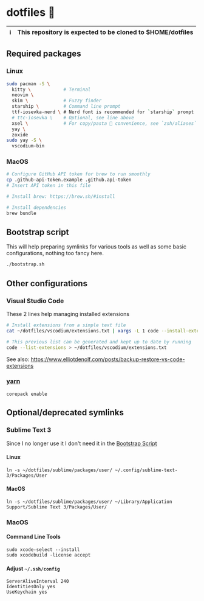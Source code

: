 # dotfiles 📜

| ℹ️ | This repository is expected to be cloned to $HOME/dotfiles |
| - | :--------------------------------------------------------- |

## Required packages

### Linux

```sh
sudo pacman -S \
  kitty \            # Terminal
  neovim \
  skim \             # Fuzzy finder
  starship \         # Command line prompt
  ttf-iosevka-nerd \ # Nerd font is recommended for `starship` prompt
  # ttc-iosevka \    # Optional, see line above
  xsel \             # For copy/pasta 🍝 convenience, see `zsh/aliases`
  yay \
  zoxide
sudo yay -S \
  vscodium-bin
```

### MacOS

```sh
# Configure GitHub API token for brew to run smoothly
cp .github-api-token.example .github.api-token
# Insert API token in this file

# Install brew: https://brew.sh/#install

# Install dependencies
brew bundle
```

## Bootstrap script

This will help preparing symlinks for various tools as well as some basic configurations, nothing too fancy here.

```sh
./bootstrap.sh
```

## Other configurations

### Visual Studio Code

These 2 lines help managing installed extensions

```sh
# Install extensions from a simple text file
cat ~/dotfiles/vscodium/extensions.txt | xargs -L 1 code --install-extension

# This previous list can be generated and kept up to date by running
code --list-extensions > ~/dotfiles/vscodium/extensions.txt
```
See also: https://www.elliotdenolf.com/posts/backup-restore-vs-code-extensions

### [yarn](https://yarnpkg.com/getting-started/install)

```
corepack enable
```

## Optional/deprecated symlinks

### Sublime Text 3

Since I no longer use it I don't need it in the [Bootstrap Script](#Bootstrap-script)

#### Linux

```
ln -s ~/dotfiles/sublime/packages/user/ ~/.config/sublime-text-3/Packages/User
```

#### MacOS

```
ln -s ~/dotfiles/sublime/packages/user/ ~/Library/Application Support/Sublime Text 3/Packages/User/
```

### MacOS

#### Command Line Tools

```
sudo xcode-select --install
sudo xcodebuild -license accept
```

#### Adjust `~/.ssh/config`

```
ServerAliveInterval 240
IdentitiesOnly yes
UseKeychain yes
```
